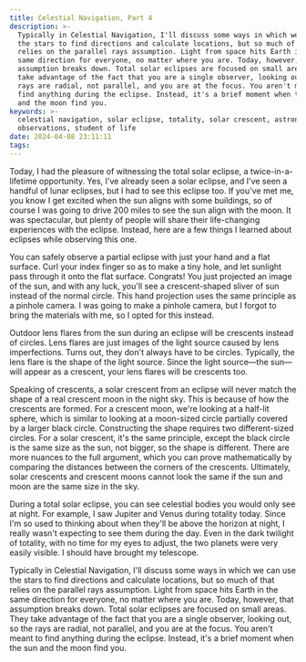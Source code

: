 ```yaml
---
title: Celestial Navigation, Part 4
description: >-
  Typically in Celestial Navigation, I'll discuss some ways in which we can use
  the stars to find directions and calculate locations, but so much of that
  relies on the parallel rays assumption. Light from space hits Earth in the
  same direction for everyone, no matter where you are. Today, however, that
  assumption breaks down. Total solar eclipses are focused on small areas. They
  take advantage of the fact that you are a single observer, looking out, so the
  rays are radial, not parallel, and you are at the focus. You aren't meant to
  find anything during the eclipse. Instead, it's a brief moment when the sun
  and the moon find you.
keywords: >-
  celestial navigation, solar eclipse, totality, solar crescent, astronomy,
  observations, student of life
date: 2024-04-08 23:11:11
tags:
---
```



Today, I had the pleasure of witnessing the total solar eclipse, a twice-in-a-lifetime opportunity. Yes, I've already seen a solar eclipse, and I've seen a handful of lunar eclipses, but I had to see this eclipse too. If you've met me, you know I get excited when the sun aligns with some buildings, so of course I was going to drive 200 miles to see the sun align with the moon. It was spectacular, but plenty of people will share their life-changing experiences with the eclipse. Instead, here are a few things I learned about eclipses while observing this one.

You can safely observe a partial eclipse with just your hand and a flat surface. Curl your index finger so as to make a tiny hole, and let sunlight pass through it onto the flat surface. Congrats! You just projected an image of the sun, and with any luck, you'll see a crescent-shaped sliver of sun instead of the normal circle. This hand projection uses the same principle as a pinhole camera. I was going to make a pinhole camera, but I forgot to bring the materials with me, so I opted for this instead.

Outdoor lens flares from the sun during an eclipse will be crescents instead of circles. Lens flares are just images of the light source caused by lens imperfections. Turns out, they don't always have to be circles. Typically, the lens flare is the shape of the light source. Since the light source—the sun—will appear as a crescent, your lens flares will be crescents too.

Speaking of crescents, a solar crescent from an eclipse will never match the shape of a real crescent moon in the night sky. This is because of how the crescents are formed. For a crescent moon, we're looking at a half-lit sphere, which is similar to looking at a moon-sized circle partially covered by a larger black circle. Constructing the shape requires two different-sized circles. For a solar crescent, it's the same principle, except the black circle is the same size as the sun, not bigger, so the shape is different. There are more nuances to the full argument, which you can prove mathematically by comparing the distances between the corners of the crescents. Ultimately, solar crescents and crescent moons cannot look the same if the sun and moon are the same size in the sky.

During a total solar eclipse, you can see celestial bodies you would only see at night. For example, I saw Jupiter and Venus during totality today. Since I'm so used to thinking about when they'll be above the horizon at night, I really wasn't expecting to see them during the day. Even in the dark twilight of totality, with no time for my eyes to adjust, the two planets were very easily visible. I should have brought my telescope.

Typically in Celestial Navigation, I'll discuss some ways in which we can use the stars to find directions and calculate locations, but so much of that relies on the parallel rays assumption. Light from space hits Earth in the same direction for everyone, no matter where you are. Today, however, that assumption breaks down. Total solar eclipses are focused on small areas. They take advantage of the fact that you are a single observer, looking out, so the rays are radial, not parallel, and you are at the focus. You aren't meant to find anything during the eclipse. Instead, it's a brief moment when the sun and the moon find you.
